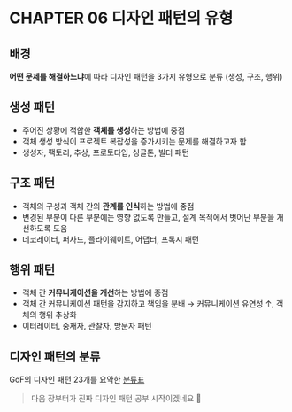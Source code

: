 # CHAPTER 06 디자인 패턴의 유형

## 배경

**어떤 문제를 해결하느냐**에 따라 디자인 패턴을 3가지 유형으로 분류 (생성, 구조, 행위)

## 생성 패턴

- 주어진 상황에 적합한 **객체를 생성**하는 방법에 중점
- 객체 생성 방식이 프로젝트 복잡성을 증가시키는 문제를 해결하고자 함
- 생성자, 팩토리, 추상, 프로토타입, 싱글톤, 빌더 패턴

## 구조 패턴

- 객체의 구성과 객체 간의 **관계를 인식**하는 방법에 중점
- 변경된 부분이 다른 부분에는 영향 없도록 만들고, 설계 목적에서 벗어난 부분을 개선하도록 도움
- 데코레이터, 퍼사드, 플라이웨이트, 어댑터, 프록시 패턴

## 행위 패턴

- 객체 간 **커뮤니케이션을 개선**하는 방법에 중점
- 객체 간 커뮤니케이션 패턴을 감지하고 책임을 분배 → 커뮤니케이션 유연성 ↑, 객체의 행위 추상화
- 이터레이터, 중재자, 관찰자, 방문자 패턴

## 디자인 패턴의 분류

GoF의 디자인 패턴 23개를 요약한 [분류표](https://www.hanbit.co.kr/channel/category/category_view.html?cms_code=CMS6713033092)

> 다음 장부터가 진짜 디자인 패턴 공부 시작이겠네요 🧐
